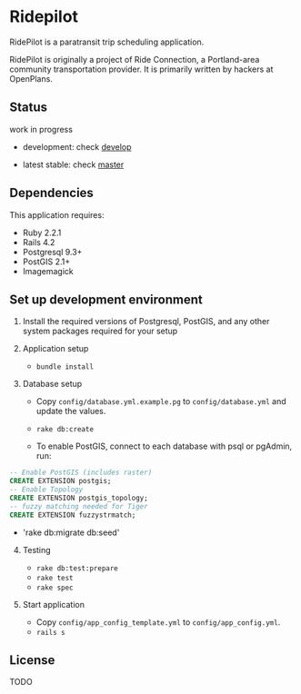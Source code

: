 Ridepilot
================

RidePilot is a paratransit trip scheduling application. 

RidePilot is originally a project of Ride Connection, a Portland-area community
transportation provider.  It is primarily written by hackers at
OpenPlans.

Status
-------------
work in progress

- development: check [develop](https://github.com/camsys/ridepilot/tree/develop)

- latest stable: check [master](https://github.com/camsys/ridepilot/)

Dependencies
-------------

This application requires:

- Ruby 2.2.1
- Rails 4.2
- Postgresql 9.3+
- PostGIS 2.1+
- Imagemagick

Set up development environment
-------------

1. Install the required versions of Postgresql, PostGIS, and any other system packages required for your setup

2. Application setup
    - `bundle install`

3. Database setup

    - Copy `config/database.yml.example.pg` to `config/database.yml` and update the values.

    - `rake db:create`

    - To enable PostGIS, connect to each database with psql or pgAdmin, run:
  ```sql
  -- Enable PostGIS (includes raster)
  CREATE EXTENSION postgis;
  -- Enable Topology
  CREATE EXTENSION postgis_topology;
  -- fuzzy matching needed for Tiger
  CREATE EXTENSION fuzzystrmatch;
  ```
   - 'rake db:migrate db:seed'

4. Testing
    - `rake db:test:prepare`
    - `rake test`
    - `rake spec`

5. Start application
    - Copy `config/app_config_template.yml` to `config/app_config.yml`.
    - `rails s`

License
-------
  TODO